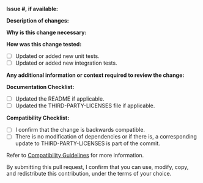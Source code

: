 **Issue #, if available:**

**Description of changes:**

**Why is this change necessary:**

**How was this change tested:**
- [ ] Updated or added new unit tests.
- [ ] Updated or added new integration tests.

**Any additional information or context required to review the change:**

**Documentation Checklist:**
 - [ ] Updated the README if applicable.
 - [ ] Updated the THIRD-PARTY-LICENSES file if applicable.

**Compatibility Checklist:**
- [ ] I confirm that the change is backwards compatible.
- [ ] There is no modification of dependencies or if there is, a corresponding update to THIRD-PARTY-LICENSES is part of the commit.

Refer to [Compatibility Guidelines](/COMPATIBILITY.md) for more information.

By submitting this pull request, I confirm that you can use, modify, copy, and redistribute this contribution, under the terms of your choice.
